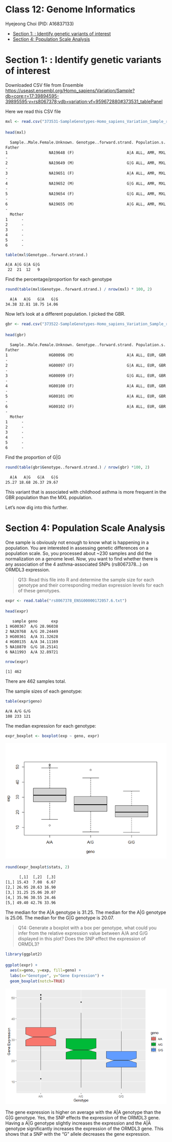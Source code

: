 # Class 12: Genome Informatics
Hyejeong Choi (PID: A16837133)

- [Section 1: : Identify genetic variants of
  interest](#section-1--identify-genetic-variants-of-interest)
- [Section 4: Population Scale
  Analysis](#section-4-population-scale-analysis)

# Section 1: : Identify genetic variants of interest

Downloaded CSV file from Ensemble
https://useast.ensembl.org/Homo_sapiens/Variation/Sample?db=core;r=17:39894595-39895595;v=rs8067378;vdb=variation;vf=959672880#373531_tablePanel

Here we read this CSV file

``` r
mxl <- read.csv("373531-SampleGenotypes-Homo_sapiens_Variation_Sample_rs8067378.csv")

head(mxl)
```

      Sample..Male.Female.Unknown. Genotype..forward.strand. Population.s. Father
    1                  NA19648 (F)                       A|A ALL, AMR, MXL      -
    2                  NA19649 (M)                       G|G ALL, AMR, MXL      -
    3                  NA19651 (F)                       A|A ALL, AMR, MXL      -
    4                  NA19652 (M)                       G|G ALL, AMR, MXL      -
    5                  NA19654 (F)                       G|G ALL, AMR, MXL      -
    6                  NA19655 (M)                       A|G ALL, AMR, MXL      -
      Mother
    1      -
    2      -
    3      -
    4      -
    5      -
    6      -

``` r
table(mxl$Genotype..forward.strand.)
```


    A|A A|G G|A G|G 
     22  21  12   9 

Find the percentage/proportion for each genotype

``` r
round(table(mxl$Genotype..forward.strand.) / nrow(mxl) * 100, 2)
```


      A|A   A|G   G|A   G|G 
    34.38 32.81 18.75 14.06 

Now let’s look at a different population. I picked the GBR.

``` r
gbr <- read.csv("373522-SampleGenotypes-Homo_sapiens_Variation_Sample_rs8067378.csv")

head(gbr)
```

      Sample..Male.Female.Unknown. Genotype..forward.strand. Population.s. Father
    1                  HG00096 (M)                       A|A ALL, EUR, GBR      -
    2                  HG00097 (F)                       G|A ALL, EUR, GBR      -
    3                  HG00099 (F)                       G|G ALL, EUR, GBR      -
    4                  HG00100 (F)                       A|A ALL, EUR, GBR      -
    5                  HG00101 (M)                       A|A ALL, EUR, GBR      -
    6                  HG00102 (F)                       A|A ALL, EUR, GBR      -
      Mother
    1      -
    2      -
    3      -
    4      -
    5      -
    6      -

Find the proportion of G\|G

``` r
round(table(gbr$Genotype..forward.strand.) / nrow(gbr) *100, 2)
```


      A|A   A|G   G|A   G|G 
    25.27 18.68 26.37 29.67 

This variant that is associated with childhood asthma is more frequent
in the GBR population than the MXL population.

Let’s now dig into this further.

# Section 4: Population Scale Analysis

One sample is obviously not enough to know what is happening in a
population. You are interested in assessing genetic differences on a
population scale. So, you processed about ~230 samples and did the
normalization on a genome level. Now, you want to find whether there is
any association of the 4 asthma-associated SNPs (rs8067378…) on ORMDL3
expression.

> Q13: Read this file into R and determine the sample size for each
> genotype and their corresponding median expression levels for each of
> these genotypes.

``` r
expr <- read.table("rs8067378_ENSG00000172057.6.txt")

head(expr)
```

       sample geno      exp
    1 HG00367  A/G 28.96038
    2 NA20768  A/G 20.24449
    3 HG00361  A/A 31.32628
    4 HG00135  A/A 34.11169
    5 NA18870  G/G 18.25141
    6 NA11993  A/A 32.89721

``` r
nrow(expr)
```

    [1] 462

There are 462 samples total.

The sample sizes of each genotype:

``` r
table(expr$geno)
```


    A/A A/G G/G 
    108 233 121 

The median expression for each genotype:

``` r
expr_boxplot <- boxplot(exp ~ geno, expr)
```

![](class12_files/figure-commonmark/unnamed-chunk-9-1.png)

``` r
round(expr_boxplot$stats, 2)
```

          [,1]  [,2]  [,3]
    [1,] 15.43  7.08  6.67
    [2,] 26.95 20.63 16.90
    [3,] 31.25 25.06 20.07
    [4,] 35.96 30.55 24.46
    [5,] 49.40 42.76 33.96

The median for the A\|A genotype is 31.25. The median for the A\|G
genotype is 25.06. The median for the G\|G genotype is 20.07.

> Q14: Generate a boxplot with a box per genotype, what could you infer
> from the relative expression value between A/A and G/G displayed in
> this plot? Does the SNP effect the expression of ORMDL3?

``` r
library(ggplot2)

ggplot(expr) +
  aes(x=geno, y=exp, fill=geno) +
  labs(x="Genotype", y="Gene Expression") +
  geom_boxplot(notch=TRUE)
```

![](class12_files/figure-commonmark/unnamed-chunk-11-1.png)

The gene expression is higher on average with the A\|A genotype than the
G\|G genotype. Yes, the SNP effects the expression of the ORMDL3 gene.
Having a A\|G genotype slightly increases the expression and the A\|A
genotype significantly increases the expression of the ORMDL3 gene. This
shows that a SNP with the “G” allele decreases the gene expression.
